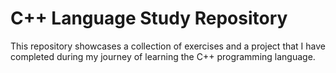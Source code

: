 # C++ Language Study Repository
This repository showcases a collection of exercises and a project that I have completed during my journey of learning the C++ programming language.
